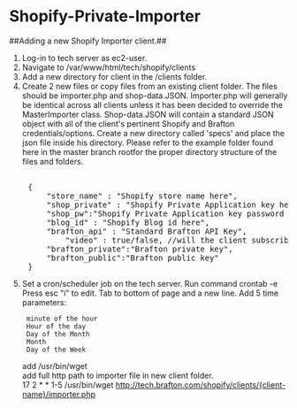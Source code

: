# Shopify-Private-Importer #

##Adding a new Shopify Importer client.##

1. Log-in to tech server as ec2-user.
2. Navigate to /var/www/html/tech/shopify/clients
3. Add a new directory for client in the /clients folder.
4. Create 2 new files or copy files from an existing client folder.  The files should be importer.php and shop-data.JSON.  Importer.php will generally be identical across all clients unless it has been decided to override the MasterImporter class.  Shop-data.JSON will contain a standard JSON object with all of the client's pertinent Shopify and Brafton credentials/options.  Create a new directory called 'specs' and place the json file inside his directory. Please refer to the example folder found here in the master branch rootfor the proper directory structure of the files and folders.

<pre>	
	{
		"store_name" : "Shopify store name here",
		"shop_private" : "Shopify Private Application key here",
		"shop_pw":"Shopify Private Application key password here",
		"blog_id" : "Shopify Blog id here",
		"brafton_api" : "Standard Brafton API Key",
        	"video" : true/false, //will the client subscribe to Brafton video blogs
		"brafton_private":"Brafton private key",
		"brafton_public":"Brafton public key"
	}
</pre>

5. Set a cron/scheduler job on the tech server.
	Run command crontab -e
	Press esc "i" to edit.
	Tab to bottom of page and a new line.
	Add 5 time parameters:
		
	    minute of the hour
	    Hour of the day
	    Day of the Month
	    Month
	    Day of the Week
	add /usr/bin/wget<br />
	add full http path to importer file in new client folder.<br />
	17 2 * * 1-5 /usr/bin/wget http://tech.brafton.com/shopify/clients/{client-name}/importer.php

	
